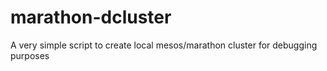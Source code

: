 # marathon-dcluster
A very simple script to create local mesos/marathon cluster for debugging purposes
